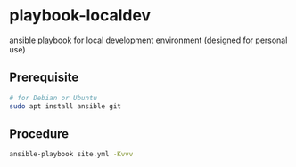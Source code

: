 # playbook-localdev
ansible playbook for local development environment (designed for personal use)


## Prerequisite

```sh
# for Debian or Ubuntu
sudo apt install ansible git
```

## Procedure

```sh
ansible-playbook site.yml -Kvvv
```
